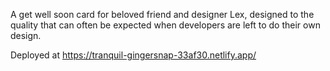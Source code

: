A get well soon card for beloved friend and designer Lex, designed to the quality that can often be expected when developers are left to do their own design.

Deployed at https://tranquil-gingersnap-33af30.netlify.app/
